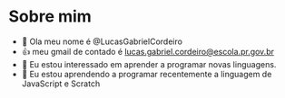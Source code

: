# Sobre mim
- 👋 Ola meu nome é @LucasGabrielCordeiro
- :+1: meu gmail de contado é lucas.gabriel.cordeiro@escola.pr.gov.br
- 👀 Eu estou interessado em aprender a programar novas linguagens.
- 🌱 Eu estou aprendendo a programar recentemente a linguagem de JavaScript e Scratch
